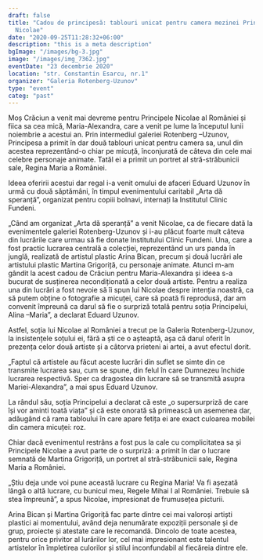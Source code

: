 ```yaml
---
draft: false
title: "Cadou de principesă: tablouri unicat pentru camera mezinei Principelui
  Nicolae"
date: "2020-09-25T11:28:32+06:00"
description: "this is a meta description"
bgImage: "/images/bg-3.jpg"
image: "/images/img_7362.jpg"
eventDate: "23 decembrie 2020"
location: "str. Constantin Esarcu, nr.1"
organizer: "Galeria Rotenberg-Uzunov"
type: "event"
categ: "past"
---
```



Moș Crăciun a venit mai devreme pentru Principele Nicolae al României și fiica sa cea mică, Maria-Alexandra, care a venit pe lume la începutul lunii noiembrie a acestui an. Prin intermediul galeriei Rotenberg –Uzunov, Principesa a primit în dar două tablouri unicat pentru camera sa, unul din acestea reprezentând-o chiar pe micuță, înconjurată de câteva din cele mai celebre personaje animate. Tatăl ei a primit un portret al stră-străbunicii sale, Regina Maria a României. 

Ideea oferirii acestui dar regal i-a venit omului de afaceri Eduard Uzunov în urmă cu două săptămâni, în timpul evenimentului caritabil „Arta dă speranță”, organizat pentru copiii bolnavi, internați la Institutul Clinic Fundeni.

„Când am organizat „Arta dă speranță” a venit Nicolae, ca de fiecare dată la evenimentele galeriei Rotenberg-Uzunov și i-au plăcut foarte mult câteva din lucrările care urmau să fie donate Institutului Clinic Fundeni. Una, care a fost practic lucrarea centrală a colecției, reprezentând un urs panda în junglă, realizată de artistul plastic  Arina Bican, precum și două lucrări ale artistului plastic Martina Grigoriță, cu personaje animate. Atunci m-am gândit la acest cadou de Crăciun pentru Maria-Alexandra și ideea s-a bucurat de susținerea necondiționată a celor două artiste. Pentru a realiza una din lucrări a fost nevoie să îi spun lui Nicolae despre intenția noastră, ca să putem obține o fotografie a micuței, care să poată fi reprodusă, dar am convenit împreună ca darul să fie o surpriză totală pentru soția Principelui, Alina –Maria”, a declarat Eduard Uzunov.

Astfel, soția lui Nicolae al României a trecut pe la Galeria Rotenberg-Uzunov, la insistențele soțului ei, fără a ști ce o așteaptă, așa că darul oferit în prezența celor două artiste și a câtorva prieteni ai artei, a avut efectul dorit. 

„Faptul că artistele au făcut aceste lucrări din suflet se simte din ce transmite lucrarea sau, cum se spune, din felul în care Dumnezeu închide lucrarea respectivă. Sper ca dragostea din lucrare să se transmită asupra Mariei-Alexandra”, a mai spus Eduard Uzunov.

La rândul său, soția Principelui a declarat că este „o supersurpriză de care își vor aminti toată viața” și că este onorată să primească un asemenea dar, adăugând că rama tabloului în care apare fetița ei are exact culoarea mobilei din camera micuței: roz. 

Chiar dacă evenimentul restrâns a fost pus la cale cu complicitatea sa și Principele Nicolae a avut parte de o surpriză: a primit în dar o lucrare semnată de Martina Grigoriță, un portret al stră-străbunicii sale, Regina Maria a României. 

„Știu deja unde voi pune această lucrare cu Regina Maria! Va fi așezată lângă o altă lucrare, cu bunicul meu, Regele Mihai I al României. Trebuie să stea împreună”, a spus Nicolae, impresionat de frumusețea picturii. 

Arina Bican și Martina Grigoriță fac parte dintre cei mai valoroși artiști plastici ai momentului, având deja nenumărate expoziții personale și de grup, proiecte și atestate care le recomandă. Dincolo de toate acestea, pentru orice privitor al lurărilor lor, cel mai impresionant este talentul artistelor în împletirea culorilor și stilul inconfundabil al fiecăreia dintre ele.
